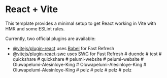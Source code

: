 # React + Vite

This template provides a minimal setup to get React working in Vite with HMR and some ESLint rules.

Currently, two official plugins are available:

- [@vitejs/plugin-react](https://github.com/vitejs/vite-plugin-react/blob/main/packages/plugin-react/README.md) uses [Babel](https://babeljs.io/) for Fast Refresh
- [@vitejs/plugin-react-swc](https://github.com/vitejs/vite-plugin-react-swc) uses [SWC](https://swc.rs/) for Fast Refresh
#   d u e n d e  
 #   t e s t  
 #   q u i c k s h a r e  
 #   q u i c k s h a r e  
 #   p e l u m i - w e b s i t e  
 #   p e l u m i - w e b s i t e  
 #   O l u w a p e l u m i - A l e s i n l o y e - K i n g  
 #   O l u w a p e l u m i - A l e s i n l o y e - K i n g  
 #   O l u w a p e l u m i - A l e s i n l o y e - K i n g  
 #   p e l z  
 #   p e l z  
 #   p e l z  
 #   p e l z  
 